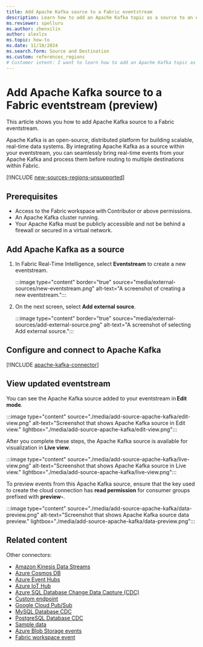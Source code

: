 ```yaml
---
title: Add Apache Kafka source to a Fabric eventstream
description: Learn how to add an Apache Kafka topic as a source to an eventstream. This feature is currently in preview.
ms.reviewer: spelluru
ms.author: zhenxilin
author: alexlzx
ms.topic: how-to
ms.date: 11/18/2024
ms.search.form: Source and Destination
ms.custom: references_regions
# Customer intent: I want to learn how to add an Apache Kafka topic as an event source to a Fabric eventstream. 
---
```


# Add Apache Kafka source to a Fabric eventstream (preview)
This article shows you how to add Apache Kafka source to a Fabric eventstream. 

Apache Kafka is an open-source, distributed platform for building scalable, real-time data systems. By integrating Apache Kafka as a source within your eventstream, you can seamlessly bring real-time events from your Apache Kafka and process them before routing to multiple destinations within Fabric.

[!INCLUDE [new-sources-regions-unsupported](./includes/new-sources-regions-unsupported.md)]

## Prerequisites 

- Access to the Fabric workspace with Contributor or above permissions.
- An Apache Kafka cluster running. 
- Your Apache Kafka must be publicly accessible and not be behind a firewall or secured in a virtual network.  


## Add Apache Kafka as a source 

1. In Fabric Real-Time Intelligence, select **Eventstream** to create a new eventstream.

   :::image type="content" border="true" source="media/external-sources/new-eventstream.png" alt-text="A screenshot of creating a new eventstream.":::

2. On the next screen, select **Add external source**.

   :::image type="content" border="true" source="media/external-sources/add-external-source.png" alt-text="A screenshot of selecting Add external source.":::

## Configure and connect to Apache Kafka

[!INCLUDE [apache-kafka-connector](./includes/apache-kafka-source-connector.md)]

## View updated eventstream
You can see the Apache Kafka source added to your eventstream in **Edit mode**.  

:::image type="content" source="./media/add-source-apache-kafka/edit-view.png" alt-text="Screenshot that shows Apache Kafka source in Edit view." lightbox="./media/add-source-apache-kafka/edit-view.png":::

After you complete these steps, the Apache Kafka source is available for visualization in **Live view**.

:::image type="content" source="./media/add-source-apache-kafka/live-view.png" alt-text="Screenshot that shows Apache Kafka source in Live view." lightbox="./media/add-source-apache-kafka/live-view.png":::

To preview events from this Apache Kafka source, ensure that the key used to create the cloud connection has **read permission** for consumer groups prefixed with **preview-**.

:::image type="content" source="./media/add-source-apache-kafka/data-preview.png" alt-text="Screenshot that shows Apache Kafka source data preview." lightbox="./media/add-source-apache-kafka/data-preview.png":::


## Related content

Other connectors:

- [Amazon Kinesis Data Streams](add-source-amazon-kinesis-data-streams.md)
- [Azure Cosmos DB](add-source-azure-cosmos-db-change-data-capture.md)
- [Azure Event Hubs](add-source-azure-event-hubs.md)
- [Azure IoT Hub](add-source-azure-iot-hub.md)
- [Azure SQL Database Change Data Capture (CDC)](add-source-azure-sql-database-change-data-capture.md)
- [Custom endpoint](add-source-custom-app.md)
- [Google Cloud Pub/Sub](add-source-google-cloud-pub-sub.md) 
- [MySQL Database CDC](add-source-mysql-database-change-data-capture.md)
- [PostgreSQL Database CDC](add-source-postgresql-database-change-data-capture.md)
- [Sample data](add-source-sample-data.md)
- [Azure Blob Storage events](add-source-azure-blob-storage.md)
- [Fabric workspace event](add-source-fabric-workspace.md)

